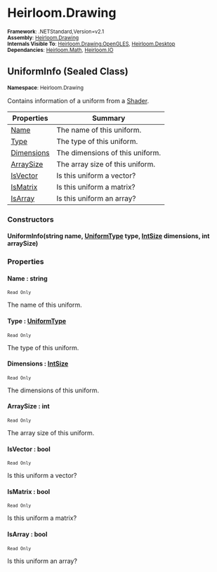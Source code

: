 # Heirloom.Drawing

<small>**Framework**: .NETStandard,Version=v2.1</small>  
<small>**Assembly**: [Heirloom.Drawing](../Heirloom.Drawing/Heirloom.Drawing.md)</small>  
<small>**Internals Visible To**: [Heirloom.Drawing.OpenGLES](../Heirloom.Drawing.OpenGLES/Heirloom.Drawing.OpenGLES.md), [Heirloom.Desktop](../Heirloom.Desktop/Heirloom.Desktop.md)</small>  
<small>**Dependancies**: [Heirloom.Math](../Heirloom.Math/Heirloom.Math.md), [Heirloom.IO](../Heirloom.IO/Heirloom.IO.md)</small>  

## UniformInfo (Sealed Class)
<small>**Namespace**: Heirloom.Drawing</small>  

Contains information of a uniform from a [Shader](Heirloom.Drawing.Shader.md).

| Properties                 | Summary                         |
|----------------------------|---------------------------------|
| [Name](#NAM5943D12B)       | The name of this uniform.       |
| [Type](#TYP233312DE)       | The type of this uniform.       |
| [Dimensions](#DIMA3278683) | The dimensions of this uniform. |
| [ArraySize](#ARRE1891CFE)  | The array size of this uniform. |
| [IsVector](#ISV79DF967F)   | Is this uniform a vector?       |
| [IsMatrix](#ISM973708CD)   | Is this uniform a matrix?       |
| [IsArray](#ISAE8254ADF)    | Is this uniform an array?       |

### Constructors

#### UniformInfo(string name, [UniformType](Heirloom.Drawing.UniformType.md) type, [IntSize](../Heirloom.Math/Heirloom.Math.IntSize.md) dimensions, int arraySize)

### Properties

#### <a name="NAM5943D12B"></a>Name : string

<small>`Read Only`</small>

The name of this uniform.

#### <a name="TYP233312DE"></a>Type : [UniformType](Heirloom.Drawing.UniformType.md)

<small>`Read Only`</small>

The type of this uniform.

#### <a name="DIMA3278683"></a>Dimensions : [IntSize](../Heirloom.Math/Heirloom.Math.IntSize.md)

<small>`Read Only`</small>

The dimensions of this uniform.

#### <a name="ARRE1891CFE"></a>ArraySize : int

<small>`Read Only`</small>

The array size of this uniform.

#### <a name="ISV79DF967F"></a>IsVector : bool

<small>`Read Only`</small>

Is this uniform a vector?

#### <a name="ISM973708CD"></a>IsMatrix : bool

<small>`Read Only`</small>

Is this uniform a matrix?

#### <a name="ISAE8254ADF"></a>IsArray : bool

<small>`Read Only`</small>

Is this uniform an array?

